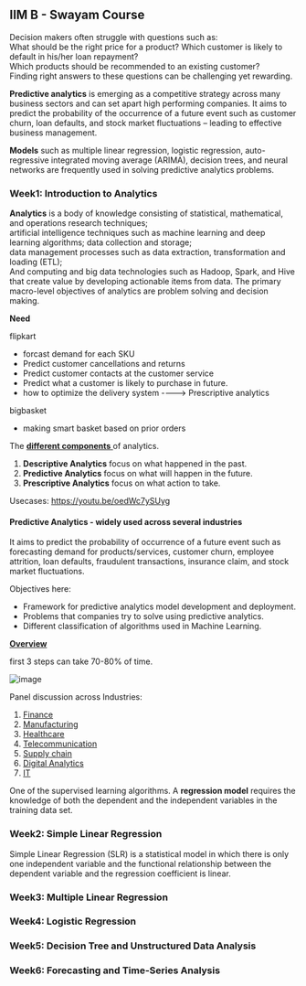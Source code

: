 ## IIM B - Swayam Course

Decision makers often struggle with questions such as: <br/> What should be the right price for a product? Which customer is likely to default in his/her loan repayment? <br/> Which products should be recommended to an existing customer? <br/> Finding right answers to these questions can be challenging yet rewarding.

**Predictive analytics** is emerging as a competitive strategy across many business sectors and can set apart high performing companies. It aims to predict the probability of the occurrence of a future event such as customer churn, loan defaults, and stock market fluctuations – leading to effective business management.

**Models** such as multiple linear regression, logistic regression, auto-regressive integrated moving average (ARIMA), decision trees, and neural networks are frequently used in solving predictive analytics problems. 

### Week1: Introduction to Analytics
**Analytics** is a body of knowledge consisting of statistical, mathematical, and operations research techniques;<br/>artificial intelligence techniques such as machine learning and deep learning algorithms; data collection and storage; <br/>data management processes such as data extraction, transformation and loading (ETL);<br/> And computing and big data technologies such as Hadoop, Spark, and Hive that create value by developing actionable items from data. The primary macro-level objectives of analytics are problem solving and decision making.

**Need** 

flipkart
- forcast demand for each SKU
- Predict customer cancellations and returns
- Predict customer contacts at the customer service
- Predict what a customer is likely to purchase in future.
- how to optimize the delivery system  ----> Prescriptive analytics

bigbasket
- making smart basket based on prior orders

The [**different components** ](https://youtu.be/7q1kCXvcqXg)of analytics.
1. **Descriptive Analytics** focus on what happened in the past.
2. **Predictive Analytics** focus on what will happen in the future.
3. **Prescriptive Analytics** focus on what action to take.

Usecases: https://youtu.be/oedWc7ySUyg

#### Predictive Analytics - widely used across several industries
It aims to predict the probability of occurrence of a future event such as forecasting demand for products/services, customer churn, employee attrition, loan defaults, fraudulent transactions, insurance claim, and stock market fluctuations.

Objectives here:

* Framework for predictive analytics model development and deployment.
* Problems that companies try to solve using predictive analytics.
* Different classification of algorithms used in Machine Learning.

**[Overview](https://youtu.be/x2WHpKPxwP8)**

first 3 steps can take 70-80% of time.

![image](https://github.com/dhirajmahato/Predictive_Analytics_IIMB/assets/33785298/48b948cd-732d-4887-bd35-fa1039702ea6)

Panel discussion across Industries:
1. [Finance](https://youtu.be/SxpyqomG-5M)
2. [Manufacturing](https://youtu.be/rWgLMWcnaVs)
3. [Healthcare](https://youtu.be/qBSl9dth438)
4. [Telecommunication](https://youtu.be/t19j9yRWFTs)
5. [Supply chain](https://youtu.be/vd-szMAyd7g)
6. [Digital Analytics](https://youtu.be/bjj1bNWi8SI)
7. [IT](https://youtu.be/ATckC3wUTiE) 

One of the supervised learning algorithms.
A **regression model** requires the knowledge of both the dependent and the independent variables in the training data set. 

### Week2: Simple Linear Regression 
Simple Linear Regression (SLR) is a statistical model in which there is only one independent variable and the functional relationship between the dependent variable and the regression coefficient is linear.

### Week3: Multiple Linear Regression 

### Week4: Logistic Regression 

### Week5: Decision Tree and Unstructured Data Analysis

### Week6: Forecasting and Time-Series Analysis

